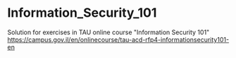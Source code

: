 # Information_Security_101
Solution for exercises in TAU online course "Information Security 101"
https://campus.gov.il/en/onlinecourse/tau-acd-rfp4-informationsecurity101-en
